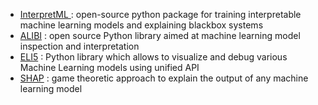- [InterpretML ](https://github.com/interpretml/interpret) : open-source python package for training interpretable machine learning models and explaining blackbox systems
- [ALIBI](https://github.com/SeldonIO/alibi/blob/master/README.md) :  open source Python library aimed at machine learning model inspection and interpretation
- [ELI5](https://eli5.readthedocs.io/en/latest/index.html) : Python library which allows to visualize and debug various Machine Learning models using unified API
- [SHAP](https://github.com/slundberg/shap) : game theoretic approach to explain the output of any machine learning model
